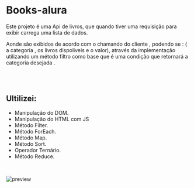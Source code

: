 # Books-alura
<p>Este projeto é uma Api de livros, que quando tiver uma requisição para exibir carrega uma lista de dados.</p>
<p>Aonde são exibidos de acordo com o chamando do cliente , podendo se : ( a categoria , os livros dispoliveis e o valor), através da implementação utilizando um método filtro como base que é uma condição que retornará a categoria desejada .</p>

<br>
<br>

## Ultilizei: 
<ul>
<li>Manipulação do DOM.</li>
<li>Manipulação do HTML com JS</li>
<li>Método Filter.</li>
<li>Método ForEach.</li>
<li>Método Map.</li>
<li>Método Sort.</li>
<li>Operador Ternário.</li>
<li>Método Reduce.</li>
</ul>

<br>

![preview](/imagens/preview.png)